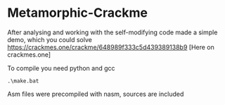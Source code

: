 # Metamorphic-Crackme

After analysing and working with the self-modifying code made a simple demo, which you could solve  https://crackmes.one/crackme/648989f333c5d439389138b9 [Here on crackmes.one] 

To compile you need python and gcc
```
.\make.bat
```
Asm files were precompiled with nasm, sources are included
